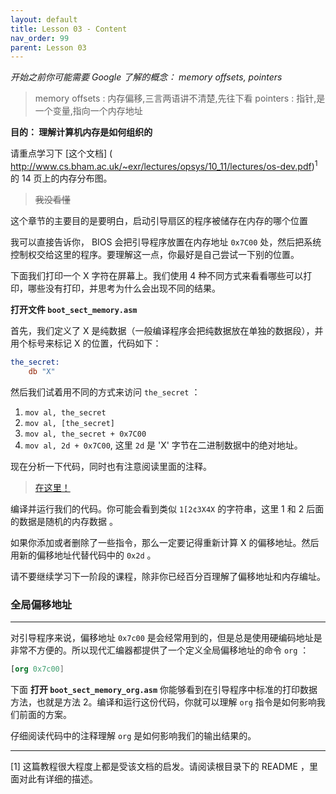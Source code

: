```yaml
---
layout: default
title: Lesson 03 - Content
nav_order: 99
parent: Lesson 03
---
```

*开始之前你可能需要 Google 了解的概念： memory offsets, pointers*

>memory offsets : 内存偏移,三言两语讲不清楚,先往下看
>pointers : 指针,是一个变量,指向一个内存地址

**目的： 理解计算机内存是如何组织的**

请重点学习下 [这个文档] (
http://www.cs.bham.ac.uk/~exr/lectures/opsys/10_11/lectures/os-dev.pdf)<sup>1</sup>
的 14 页上的内存分布图。

> ~~我没看懂~~

这个章节的主要目的是要明白，启动引导扇区的程序被储存在内存的哪个位置

我可以直接告诉你， BIOS 会把引导程序放置在内存地址 `0x7C00` 处，然后把系统控制权交给这里的程序。要理解这一点，你最好是自己尝试一下别的位置。

下面我们打印一个 X 字符在屏幕上。我们使用 4 种不同方式来看看哪些可以打印，哪些没有打印，并思考为什么会出现不同的结果。

**打开文件 `boot_sect_memory.asm`**

首先，我们定义了 X 是纯数据（一般编译程序会把纯数据放在单独的数据段），并用个标号来标记 X 的位置，代码如下：
```nasm
the_secret:
    db "X"
```

然后我们试着用不同的方式来访问  `the_secret` ：

1. `mov al, the_secret`
2. `mov al, [the_secret]`
3. `mov al, the_secret + 0x7C00`
4. `mov al, 2d + 0x7C00`, 这里 `2d` 是 'X' 字节在二进制数据中的绝对地址。

现在分析一下代码，同时也有注意阅读里面的注释。

>[在这里！](https://mhyc.eu.org/better-os-tutorial-cn/docs/03-引导内存/boot_sect_memory/)

编译并运行我们的代码。你可能会看到类似 `1[2¢3X4X` 的字符串，这里 1 和 2 后面的数据是随机的内存数据 。

如果你添加或者删除了一些指令，那么一定要记得重新计算 X 的偏移地址。然后用新的偏移地址代替代码中的 `0x2d` 。

请不要继续学习下一阶段的课程，除非你已经百分百理解了偏移地址和内存编址。


### 全局偏移地址

-----------------

对引导程序来说，偏移地址 `0x7c00` 是会经常用到的，但是总是使用硬编码地址是非常不方便的。所以现代汇编器都提供了一个定义全局偏移地址的命令 `org` ：

```nasm
[org 0x7c00]
```

下面 **打开 `boot_sect_memory_org.asm`** 你能够看到在引导程序中标准的打印数据方法，也就是方法 2。编译和运行这份代码，你就可以理解 `org` 指令是如何影响我们前面的方案。

仔细阅读代码中的注释理解 `org` 是如何影响我们的输出结果的。

-----

[1] 这篇教程很大程度上都是受该文档的启发。请阅读根目录下的 README ，里面对此有详细的描述。
